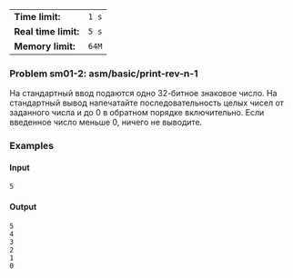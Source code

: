|                      |       |
|----------------------|-------|
| **Time limit:**      | `1 s` |
| **Real time limit:** | `5 s` |
| **Memory limit:**    | `64M` |


### Problem sm01-2: asm/basic/print-rev-n-1

На стандартный ввод подаются одно 32-битное знаковое число. На стандартный вывод напечатайте
последовательность целых чисел от заданного числа и до 0 в обратном порядке включительно. Если
введенное число меньше 0, ничего не выводите.

### Examples

#### Input

    
    
    5

#### Output

    
    
    5
    4
    3
    2
    1
    0

